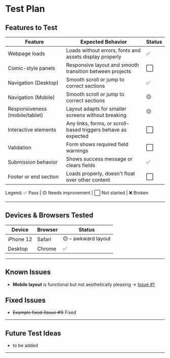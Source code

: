 # Test Plan

## Features to Test

| Feature                      | Expected Behavior                                            | Status |
|------------------------------|--------------------------------------------------------------|--------|
| Webpage loads                | Loads without errors, fonts and assets display properly      | ✅     |
| Comic-style panels           | Responsive layout and smooth transition between projects     | ⬜     |
| Navigation (Desktop)         | Smooth scroll or jump to correct sections                    | ✅     |
| Navigation (Mobile)          | Smooth scroll or jump to correct sections                    | 🟡     |
| Responsiveness (mobile/tablet) | Layout adapts for smaller screens without breaking         | 🟡     |
| Interactive elements         | Any links, forms, or scroll-based triggers behave as expected| ⬜     |
| Validation                   | Form shows required field warnings                           | ⬜     |
| Submission behavior          | Shows success message or clears fields                       | ✅     |
| Footer or end section        | Loads properly, doesn't float over other content             | ⬜     |

Legend: ✅ Pass | 🟡 Needs improvement | ⬜ Not started | ❌ Broken

---

## Devices & Browsers Tested

| Device        | Browser     | Status |
|---------------|-------------|--------|
| iPhone 12     | Safari      | 🟡 – awkward layout |
| Desktop       | Chrome      | ✅     |

---

## Known Issues

- **Mobile layout** is functional but not aesthetically pleasing → [Issue #1](https://github.com/jellyglitch/Tehillah-Kangamba/issues/1)  

## Fixed Issues

- ~~Example fixed (Issue #1)~~ Fixed

---

## Future Test Ideas

- to be added

---


